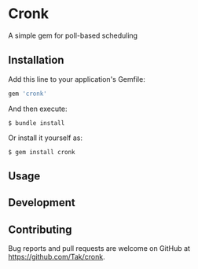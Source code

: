 # Cronk

A simple gem for poll-based scheduling

## Installation

Add this line to your application's Gemfile:

```ruby
gem 'cronk'
```

And then execute:

    $ bundle install

Or install it yourself as:

    $ gem install cronk

## Usage


## Development


## Contributing

Bug reports and pull requests are welcome on GitHub at https://github.com/Tak/cronk.
